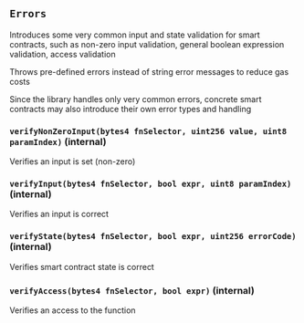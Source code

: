 ## `Errors`

Introduces some very common input and state validation for smart contracts,
such as non-zero input validation, general boolean expression validation, access validation

Throws pre-defined errors instead of string error messages to reduce gas costs

Since the library handles only very common errors, concrete smart contracts may
also introduce their own error types and handling

### `verifyNonZeroInput(bytes4 fnSelector, uint256 value, uint8 paramIndex)` (internal)

Verifies an input is set (non-zero)

### `verifyInput(bytes4 fnSelector, bool expr, uint8 paramIndex)` (internal)

Verifies an input is correct

### `verifyState(bytes4 fnSelector, bool expr, uint256 errorCode)` (internal)

Verifies smart contract state is correct

### `verifyAccess(bytes4 fnSelector, bool expr)` (internal)

Verifies an access to the function
